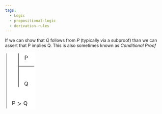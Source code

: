 ```yaml
---
tags:
  - Logic
  - propositional-logic
  - derivation-rules
---
```


If we can show that $Q$ follows from $P$ (typically via a subproof) than we can assert that P implies Q.  This is also sometimes known as *Conditional Proof*

![cond-intro.png](../img/cond-intro.png)
